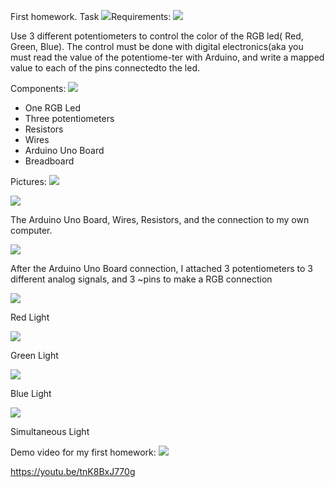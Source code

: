 ﻿First homework. Task ![](Aspose.Words.627441c1-f142-4342-b7ef-d43e1b839d0b.001.png)Requirements: ![](Aspose.Words.627441c1-f142-4342-b7ef-d43e1b839d0b.002.png)

Use 3 different potentiometers to control the color of the RGB led( Red, Green, Blue). The control must be done with digital electronics(aka you must read the value of the potentiome-ter with Arduino, and write a mapped value to each of the pins connectedto the led. 

Components: ![](Aspose.Words.627441c1-f142-4342-b7ef-d43e1b839d0b.003.png)

- One RGB Led 
- Three potentiometers 
- Resistors 
- Wires 
- Arduino Uno Board 
- Breadboard 

Pictures: ![](Aspose.Words.627441c1-f142-4342-b7ef-d43e1b839d0b.004.png)

![](Aspose.Words.627441c1-f142-4342-b7ef-d43e1b839d0b.005.png)

The Arduino Uno Board, Wires, Resistors, and the connection to my own computer. 

![](Aspose.Words.627441c1-f142-4342-b7ef-d43e1b839d0b.006.jpeg)

After the Arduino Uno Board connection, I attached 3 potentiometers to 3 different analog signals, and 3 ~pins to make a RGB connection 

![](Aspose.Words.627441c1-f142-4342-b7ef-d43e1b839d0b.007.png)

Red Light 

![](Aspose.Words.627441c1-f142-4342-b7ef-d43e1b839d0b.008.png)

Green Light 

![](Aspose.Words.627441c1-f142-4342-b7ef-d43e1b839d0b.009.png)

Blue Light 

![](Aspose.Words.627441c1-f142-4342-b7ef-d43e1b839d0b.010.png)

Simultaneous Light 

Demo video for my first homework: ![](Aspose.Words.627441c1-f142-4342-b7ef-d43e1b839d0b.011.png)

https://youtu.be/tnK8BxJ770g 
